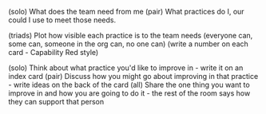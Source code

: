(solo) What does the team need from me
(pair) What practices do I, our could I use to meet those needs.

(triads) Plot how visible each practice is to the team needs (everyone can, some can, someone in the org can, no one can) (write a number on each card - Capability Red style)

(solo) Think about what practice you'd like to improve in - write it on an index card
(pair) Discuss how you might go about improving in that practice - write ideas on the back of the card
(all) Share the one thing you want to improve in and how you are going to do it - the rest of the room says how they can support that person
